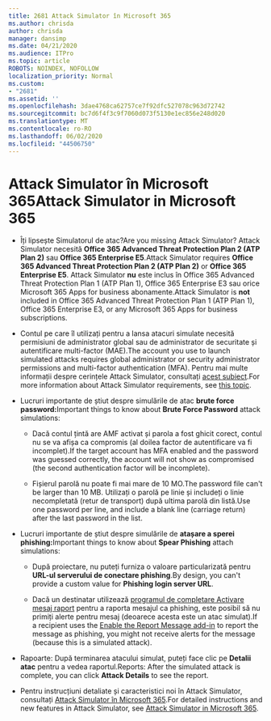 ```yaml
---
title: 2681 Attack Simulator în Microsoft 365
ms.author: chrisda
author: chrisda
manager: dansimp
ms.date: 04/21/2020
ms.audience: ITPro
ms.topic: article
ROBOTS: NOINDEX, NOFOLLOW
localization_priority: Normal
ms.custom:
- "2681"
ms.assetid: ''
ms.openlocfilehash: 3dae4768ca62757ce7f92dfc527078c963d72742
ms.sourcegitcommit: bc7d6f4f3c9f7060d073f5130e1ec856e248d020
ms.translationtype: MT
ms.contentlocale: ro-RO
ms.lasthandoff: 06/02/2020
ms.locfileid: "44506750"
---
```

# <a name="attack-simulator-in-microsoft-365"></a><span data-ttu-id="cda7b-102">Attack Simulator în Microsoft 365</span><span class="sxs-lookup"><span data-stu-id="cda7b-102">Attack Simulator in Microsoft 365</span></span>

- <span data-ttu-id="cda7b-103">Îți lipsește Simulatorul de atac?</span><span class="sxs-lookup"><span data-stu-id="cda7b-103">Are you missing Attack Simulator?</span></span> <span data-ttu-id="cda7b-104">Attack Simulator necesită **Office 365 Advanced Threat Protection Plan 2 (ATP Plan 2)** sau **Office 365 Enterprise E5**.</span><span class="sxs-lookup"><span data-stu-id="cda7b-104">Attack Simulator requires **Office 365 Advanced Threat Protection Plan 2 (ATP Plan 2)** or **Office 365 Enterprise E5**.</span></span> <span data-ttu-id="cda7b-105">Attack Simulator **nu** este inclus în Office 365 Advanced Threat Protection Plan 1 (ATP Plan 1), Office 365 Enterprise E3 sau orice Microsoft 365 Apps for business abonamente.</span><span class="sxs-lookup"><span data-stu-id="cda7b-105">Attack Simulator is **not** included in Office 365 Advanced Threat Protection Plan 1 (ATP Plan 1), Office 365 Enterprise E3, or any Microsoft 365 Apps for business subscriptions.</span></span>

- <span data-ttu-id="cda7b-106">Contul pe care îl utilizați pentru a lansa atacuri simulate necesită permisiuni de administrator global sau de administrator de securitate și autentificare multi-factor (MAE).</span><span class="sxs-lookup"><span data-stu-id="cda7b-106">The account you use to launch simulated attacks requires global administrator or security administrator permissions and multi-factor authentication (MFA).</span></span> <span data-ttu-id="cda7b-107">Pentru mai multe informații despre cerințele Attack Simulator, consultați [acest subiect](https://docs.microsoft.com/microsoft-365/security/office-365-security/attack-simulator).</span><span class="sxs-lookup"><span data-stu-id="cda7b-107">For more information about Attack Simulator requirements, see [this topic](https://docs.microsoft.com/microsoft-365/security/office-365-security/attack-simulator).</span></span>

- <span data-ttu-id="cda7b-108">Lucruri importante de știut despre simulările de atac **brute force password:**</span><span class="sxs-lookup"><span data-stu-id="cda7b-108">Important things to know about **Brute Force Password** attack simulations:</span></span>

  - <span data-ttu-id="cda7b-109">Dacă contul țintă are AMF activat și parola a fost ghicit corect, contul nu se va afișa ca compromis (al doilea factor de autentificare va fi incomplet).</span><span class="sxs-lookup"><span data-stu-id="cda7b-109">If the target account has MFA enabled and the password was guessed correctly, the account will not show as compromised (the second authentication factor will be incomplete).</span></span>

  - <span data-ttu-id="cda7b-110">Fișierul parolă nu poate fi mai mare de 10 MO.</span><span class="sxs-lookup"><span data-stu-id="cda7b-110">The password file can't be larger than 10 MB.</span></span> <span data-ttu-id="cda7b-111">Utilizați o parolă pe linie și includeți o linie necompletată (retur de transport) după ultima parolă din listă.</span><span class="sxs-lookup"><span data-stu-id="cda7b-111">Use one password per line, and include a blank line (carriage return) after the last password in the list.</span></span>

- <span data-ttu-id="cda7b-112">Lucruri importante de știut despre simulările de **atașare a sperei phishing:**</span><span class="sxs-lookup"><span data-stu-id="cda7b-112">Important things to know about **Spear Phishing** attach simulations:</span></span>

  - <span data-ttu-id="cda7b-113">După proiectare, nu puteți furniza o valoare particularizată pentru **URL-ul serverului de conectare phishing**.</span><span class="sxs-lookup"><span data-stu-id="cda7b-113">By design, you can't provide a custom value for **Phishing login server URL**.</span></span>

  - <span data-ttu-id="cda7b-114">Dacă un destinatar utilizează [programul de completare Activare mesaj raport](https://docs.microsoft.com/microsoft-365/security/office-365-security/enable-the-report-message-add-in) pentru a raporta mesajul ca phishing, este posibil să nu primiți alerte pentru mesaj (deoarece acesta este un atac simulat).</span><span class="sxs-lookup"><span data-stu-id="cda7b-114">If a recipient uses the [Enable the Report Message add-in](https://docs.microsoft.com/microsoft-365/security/office-365-security/enable-the-report-message-add-in) to report the message as phishing, you might not receive alerts for the message (because this is a simulated attack).</span></span>

- <span data-ttu-id="cda7b-115">Rapoarte: După terminarea atacului simulat, puteți face clic pe **Detalii atac** pentru a vedea raportul.</span><span class="sxs-lookup"><span data-stu-id="cda7b-115">Reports: After the simulated attack is complete, you can click **Attack Details** to see the report.</span></span>

- <span data-ttu-id="cda7b-116">Pentru instrucțiuni detaliate și caracteristici noi în Attack Simulator, consultați [Attack Simulator în Microsoft 365](https://docs.microsoft.com/microsoft-365/security/office-365-security/attack-simulator).</span><span class="sxs-lookup"><span data-stu-id="cda7b-116">For detailed instructions and new features in Attack Simulator, see [Attack Simulator in Microsoft 365](https://docs.microsoft.com/microsoft-365/security/office-365-security/attack-simulator).</span></span>
